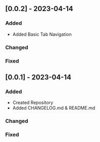 ## [0.0.2] - 2023-04-14
 
### Added
   - Added Basic Tab Navigation
### Changed
 
### Fixed

## [0.0.1] - 2023-04-14
 
### Added
   - Created Repository
   - Added CHANGELOG.md & README.md
### Changed
 
### Fixed
 
